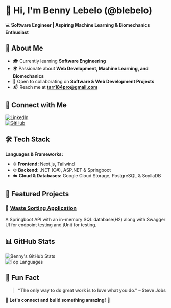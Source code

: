 # 👋 Hi, I'm Benny Lebelo (@blebelo)  

💻 **Software Engineer | Aspiring Machine Learning & Biomechanics Enthusiast**  

## 🚀 About Me  
- 🎓 Currently learning **Software Engineering**  
- 🌍 Passionate about **Web Development, Machine Learning, and Biomechanics**  
- 🤝 Open to collaborating on **Software & Web Development Projects**  
- 📬 Reach me at **tarr184pro@gmail.com**  

## 🔗 Connect with Me  
[![LinkedIn](https://img.shields.io/badge/LinkedIn-0A66C2?style=for-the-badge&logo=linkedin&logoColor=white)](https://www.linkedin.com/in/mblebelo)  
[![GitHub](https://img.shields.io/badge/GitHub-171515?style=for-the-badge&logo=github&logoColor=white)](https://github.com/blebelo)  


## 🛠️ Tech Stack  
**Languages & Frameworks:**  
- 🌐 **Frontend:** Next.js, Tailwind
- ⚙️ **Backend:** .NET (C#), ASP.NET & Springboot
- ☁️ **Cloud & Databases:** Google Cloud Storage, PostgreSQL & ScyllaDB  

## 📌 Featured Projects  
### 🌟 [Waste Sorting Application](https://github.com/blebelo/enviro365)  
A Springboot API with an in-memory SQL database(H2) along with Swagger UI for endpoint testing and jUnit for testing.


## 📊 GitHub Stats  
![Benny's GitHub Stats](https://github-readme-stats.vercel.app/api?username=blebelo&show_icons=true&theme=radical)  
![Top Languages](https://github-readme-stats.vercel.app/api/top-langs/?username=blebelo&layout=compact&theme=radical)  

## 📌 Fun Fact  
> **“The only way to do great work is to love what you do.” – Steve Jobs**  

🔗 **Let's connect and build something amazing!** 🚀  
